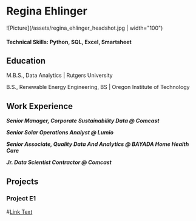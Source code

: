 # Regina Ehlinger
![Picture](/assets/regina_ehlinger_headshot.jpg | width="100")

#### Technical Skills: Python, SQL, Excel, Smartsheet

## Education
M.B.S., Data Analytics | Rutgers University

B.S., Renewable Energy Engineering, BS | Oregon Institute of Technology

## Work Experience
***Senior Manager, Corporate Sustainability Data @ Comcast***
  
***Senior Solar Operations Analyst @ Lumio***

***Senior Associate, Quality Data And Analytics @ BAYADA Home Health Care***

***Jr. Data Scientist Contractor @ Comcast***

## Projects

### Project E1
#[Link Text](link)
